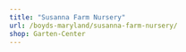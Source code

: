 ```yaml
---
title: "Susanna Farm Nursery"
url: /boyds-maryland/susanna-farm-nursery/
shop: Garten-Center
---
```

